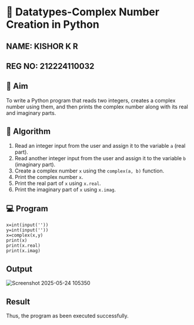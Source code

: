 # 🧮 Datatypes-Complex Number Creation in Python
## NAME: KISHOR K R
## REG NO: 212224110032

## 🎯 Aim
To write a Python program that reads two integers, creates a complex number using them, and then prints the complex number along with its real and imaginary parts.

## 🧠 Algorithm
1. Read an integer input from the user and assign it to the variable `a` (real part).
2. Read another integer input from the user and assign it to the variable `b` (imaginary part).
3. Create a complex number `x` using the `complex(a, b)` function.
4. Print the complex number `x`.
5. Print the real part of `x` using `x.real`.
6. Print the imaginary part of `x` using `x.imag`.

## 💻 Program
```
x=int(input(''))
y=int(input(''))
x=complex(x,y)
print(x)
print(x.real)
print(x.imag)
```

## Output
![Screenshot 2025-05-24 105350](https://github.com/user-attachments/assets/d93110da-50a5-45b1-9cc5-4916a1039175)

## Result
Thus, the program as been executed successfully.

